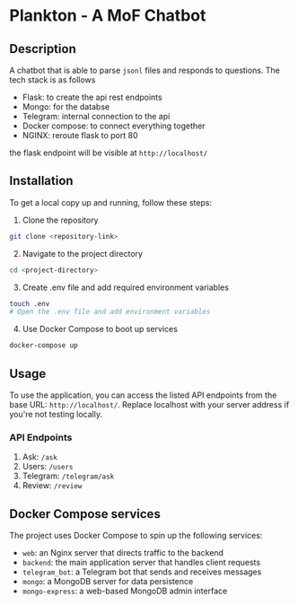 # Plankton - A MoF Chatbot

## Description
A chatbot that is able to parse `jsonl` files and responds to questions. The tech stack is as follows

- Flask: to create the api rest endpoints
- Mongo: for the databse
- Telegram: internal connection to the api
- Docker compose: to connect everything together
- NGINX: reroute flask to port 80

the flask endpoint will be visible at `http://localhost/`


## Installation

To get a local copy up and running, follow these steps:

1. Clone the repository
```bash
git clone <repository-link>
```

2. Navigate to the project directory
```bash
cd <project-directory>
```

3. Create .env file and add required environment variables
```bash
touch .env
# Open the .env file and add environment variables
```

4. Use Docker Compose to boot up services
```bash
docker-compose up
```

## Usage

To use the application, you can access the listed API endpoints from the base URL: ```http://localhost/```. Replace localhost with your server address if you're not testing locally.

### API Endpoints

1. Ask: `/ask`
2. Users: `/users`
3. Telegram: `/telegram/ask`
4. Review: `/review`

## Docker Compose services

The project uses Docker Compose to spin up the following services:

- `web`: an Nginx server that directs traffic to the backend
- `backend`: the main application server that handles client requests
- `telegram_bot`: a Telegram bot that sends and receives messages
- `mongo`: a MongoDB server for data persistence
- `mongo-express`: a web-based MongoDB admin interface

